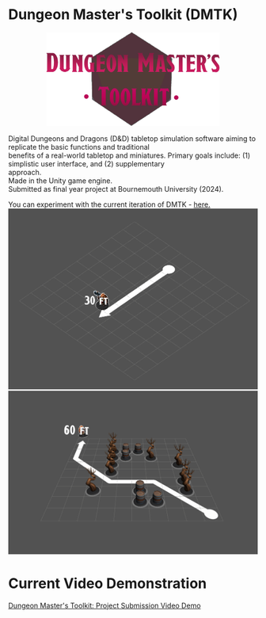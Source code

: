 # Dungeon Master's Toolkit (DMTK)
<p align="center">
  <img src="Assets/Art/DMTK_Logos/IP_DMTK_Logo_2.png" width=350>
</p>

Digital Dungeons and Dragons (D&D) tabletop simulation software aiming to replicate the basic functions and traditional </br>
benefits of a real-world tabletop and miniatures. Primary goals include: (1) simplistic user interface, and (2) supplementary </br>
approach. </br>
Made in the Unity game engine. </br>
Submitted as final year project at Bournemouth University (2024). </br>

You can experiment with the current iteration of DMTK - [here.](https://drive.google.com/file/d/1x-TO18jtQdVU7JpsM8zHtiMLFH9g9OQn/view?usp=sharing) </br>
![Image](~Documentation/Images/Miniature_Grab_And_Move_Miniature.png)
![Image](~Documentation/Images/Miniature_Grab_And_Move_Miniature_2.png)

# Current Video Demonstration
[Dungeon Master's Toolkit: Project Submission Video Demo](https://drive.google.com/file/d/1BzYSGWYJ4pYE8YUSZsKow5Rn8u8sEaCE/view?usp=sharing) </br>
